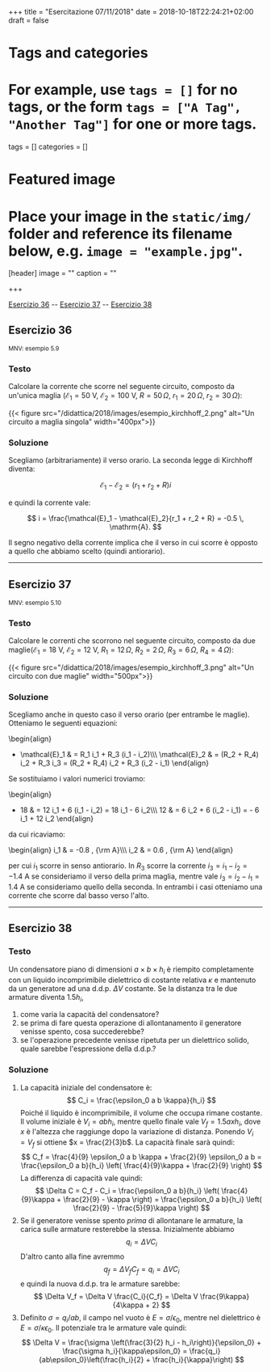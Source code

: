 +++
title = "Esercitazione 07/11/2018"
date = 2018-10-18T22:24:21+02:00
draft = false

# Tags and categories
# For example, use `tags = []` for no tags, or the form `tags = ["A Tag", "Another Tag"]` for one or more tags.
tags = []
categories = []

# Featured image
# Place your image in the `static/img/` folder and reference its filename below, e.g. `image = "example.jpg"`.
[header]
image = ""
caption = ""

+++

[Esercizio 36](#esercizio-36) -- [Esercizio 37](#esercizio-37) -- [Esercizio 38](#esercizio-38)

## Esercizio 36
<small>MNV: esempio 5.9</small>

### Testo

Calcolare la corrente che scorre nel seguente circuito, composto da un'unica maglia ($\mathcal{E}_1 = 50$ V, $\mathcal{E}_2 = 100$ V, $R = 50\, \Omega$, $r_1 = 20\, \Omega$, $r_2 = 30\, \Omega$):

{{< figure src="/didattica/2018/images/esempio_kirchhoff_2.png" alt="Un circuito a maglia singola" width="400px">}}

### Soluzione

Scegliamo (arbitrariamente) il verso orario. La seconda legge di Kirchhoff diventa:

$$
\mathcal{E}_1 - \mathcal{E}_2 = (r_1 + r_2 + R) i
$$

e quindi la corrente vale:

$$
i = \frac{\mathcal{E}_1 - \mathcal{E}_2}{r_1 + r_2 + R} = -0.5 \, \mathrm{A}.
$$

Il segno negativo della corrente implica che il verso in cui scorre è opposto a quello che abbiamo scelto (quindi antiorario).

---

## Esercizio 37
<small>MNV: esempio 5.10</small>

### Testo

Calcolare le correnti che scorrono nel seguente circuito, composto da due maglie($\mathcal{E}_1 = 18$ V, $\mathcal{E}_2 = 12$ V, $R_1 = 12\, \Omega$, $R_2 = 2\, \Omega$, $R_3 = 6\, \Omega$, $R_4 = 4 \, \Omega$):

{{< figure src="/didattica/2018/images/esempio_kirchhoff_3.png" alt="Un circuito con due maglie" width="500px">}}

### Soluzione

Scegliamo anche in questo caso il verso orario (per entrambe le maglie). Otteniamo le seguenti equazioni:

\begin{align}
- \mathcal{E}_1 & = R_1 i_1 + R_3 (i_1 - i_2)\\\\\\
\mathcal{E}_2 & = (R_2 + R_4) i_2 + R_3 i_3 = (R_2 + R_4) i_2 + R_3 (i_2 - i_1)
\end{align}

Se sostituiamo i valori numerici troviamo:

\begin{align}
- 18 & = 12 i_1 + 6 (i_1 - i_2) = 18 i_1 - 6 i_2\\\\\\
12 & = 6 i_2 + 6 (i_2 - i_1) = - 6 i_1 + 12 i_2 
\end{align}

da cui ricaviamo:

\begin{align}
i_1 & = -0.8 \, {\rm A}\\\\\\
i_2 & = 0.6 \, {\rm A}
\end{align}

per cui $i_1$ scorre in senso antiorario. In $R_3$ scorre la corrente $i_3 = i_1 - i_2 = -1.4$ A se consideriamo il verso della prima maglia, mentre vale $i_3 = i_2 - i_1 = 1.4$ A se consideriamo quello della seconda. In entrambi i casi otteniamo una corrente che scorre dal basso verso l'alto.

---

## Esercizio 38

### Testo

Un condensatore piano di dimensioni $a \times b \times h_i$ è riempito completamente con un liquido incomprimibile dielettrico di costante relativa $\kappa$ e mantenuto da un generatore ad una d.d.p. $\Delta V$ costante. Se la distanza tra le due armature diventa $1.5 h_i$,

1. come varia la capacità del condensatore?
2. se prima di fare questa operazione di allontanamento il generatore venisse spento, cosa succederebbe?
3. se l'operazione precedente venisse ripetuta per un dielettrico solido, quale sarebbe l'espressione della d.d.p.?

### Soluzione

1. La capacità iniziale del condensatore è:
$$
C_i = \frac{\epsilon_0 a b \kappa}{h_i}
$$
Poiché il liquido è incomprimibile, il volume che occupa rimane costante. Il volume iniziale è $V_i = abh_i$, mentre quello finale vale $V_f = 1.5 a x h_i$, dove $x$ è l'altezza che raggiunge dopo la variazione di distanza. Ponendo $V_i = V_f$ si ottiene $x = \frac{2}{3}b$. La capacità finale sarà quindi:
$$
C_f = \frac{4}{9} \epsilon_0 a b \kappa + \frac{2}{9} \epsilon_0 a b = \frac{\epsilon_0 a b}{h_i} \left( \frac{4}{9}\kappa + \frac{2}{9} \right)
$$
La differenza di capacità vale quindi:
$$
\Delta C = C_f - C_i = \frac{\epsilon_0 a b}{h_i} \left( \frac{4}{9}\kappa + \frac{2}{9} - \kappa \right) = \frac{\epsilon_0 a b}{h_i} \left( \frac{2}{9} - \frac{5}{9}\kappa \right)
$$
2. Se il generatore venisse spento *prima* di allontanare le armature, la carica sulle armature resterebbe la stessa. Inizialmente abbiamo
$$
q_i = \Delta V C_i
$$
D'altro canto alla fine avremmo
$$
q_f = \Delta V_f C_f = q_i = \Delta V C_i
$$
e quindi la nuova d.d.p. tra le armature sarebbe:
$$
\Delta V_f = \Delta V \frac{C_i}{C_f} = \Delta V \frac{9\kappa}{4\kappa + 2}
$$
3. Definito $\sigma = q_i / ab$, il campo nel vuoto è $E = \sigma / \epsilon_0$, mentre nel dielettrico è $E = \sigma / \kappa\epsilon_0$. Il potenziale tra le armature vale quindi:
$$
\Delta V = \frac{\sigma \left(\frac{3}{2} h_i - h_i\right)}{\epsilon_0} + \frac{\sigma h_i}{\kappa\epsilon_0} = \frac{q_i}{ab\epsilon_0}\left(\frac{h_i}{2} + \frac{h_i}{\kappa}\right)
$$
